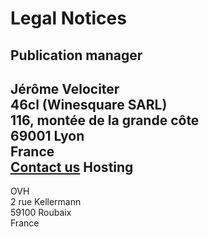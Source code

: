 <!---------------------
  title: Legal Notices
  --------------------->

Legal Notices
=========================

Publication manager
-------------------------
Jérôme Velociter<br>
46cl (Winesquare SARL)<br>
116, montée de la grande côte<br>
69001 Lyon<br>
France<br>
[Contact us](/contact)
Hosting
-------------------------
OVH<br>
2 rue Kellermann<br>
59100 Roubaix<br>
France
